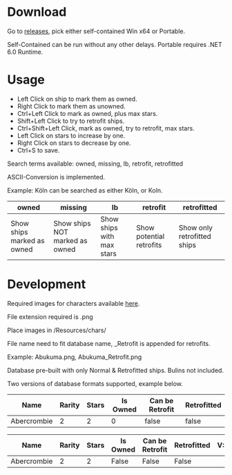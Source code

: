 # Download
Go to [releases](https://github.com/Gaggol/AzurLaneDatabase/releases), pick either self-contained Win x64 or Portable.

Self-Contained can be run without any other delays.
Portable requires .NET 6.0 Runtime.

# Usage
- Left Click on ship to mark them as owned.
- Right Click to mark them as unowned.
- Ctrl+Left Click to mark as owned, plus max stars.
- Shift+Left Click to try to retrofit ships.
- Ctrl+Shift+Left Click, mark as owned, try to retrofit, max stars.
- Left Click on stars to increase by one.
- Right Click on stars to decrease by one.
- Ctrl+S to save.

Search terms available: owned, missing, lb, retrofit, retrofitted

ASCII-Conversion is implemented.

Example: Köln can be searched as either Köln, or Koln.

|owned|missing|lb|retrofit|retrofitted|
|---|---|---|---|---|
|Show ships marked as owned|Show ships NOT marked as owned|Show ships with max stars|Show potential retrofits|Show only retrofitted ships|

# Development

Required images for characters available [here](https://azurlane.koumakan.jp/wiki/List_of_Ships_by_Image).

File extension required is .png

Place images in /Resources/chars/

File name need to fit database name, _Retrofit is appended for retrofits.

Example: Abukuma.png, Abukuma_Retrofit.png

Database pre-built with only Normal & Retrofitted ships. Bulins not included.

Two versions of database formats supported, example below.


| Name | Rarity | Stars | Is Owned | Can be Retrofit | Retrofitted |
|---|---|---|---|---|---|
|Abercrombie|2|2|0|false|false|


| Name | Rarity | Stars | Is Owned | Can be Retrofit | Retrofitted | V:2 |
|---|---|---|---|---|---|---|
|Abercrombie|2|2|False|False|False|
